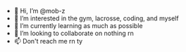 - 👋 Hi, I’m @mob-z
- 👀 I’m interested in the gym, lacrosse, coding, and myself
- 🌱 I’m currently learning as much as possible
- 💞️ I’m looking to collaborate on nothing rn
- 📫 Don't reach me rn ty

<!---
mob-z/mob-z is a ✨ special ✨ repository because its `README.md` (this file) appears on your GitHub profile.
You can click the Preview link to take a look at your changes.
--->
